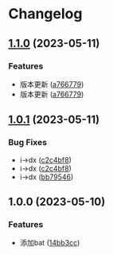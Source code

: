 # Changelog

## [1.1.0](https://github.com/Starry-Wind/Honkai-Star-Rail/compare/v1.0.1...v1.1.0) (2023-05-11)


### Features

* 版本更新 ([a766779](https://github.com/Starry-Wind/Honkai-Star-Rail/commit/a7667792f8df10bb451a8b429c47965904e6c18f))
* 版本更新 ([a766779](https://github.com/Starry-Wind/Honkai-Star-Rail/commit/a7667792f8df10bb451a8b429c47965904e6c18f))

## [1.0.1](https://github.com/Starry-Wind/Honkai-Star-Rail/compare/v1.0.0...v1.0.1) (2023-05-11)


### Bug Fixes

* i-&gt;dx ([c2c4bf8](https://github.com/Starry-Wind/Honkai-Star-Rail/commit/c2c4bf8007ca9d2725dd79ac31f9034be9997f82))
* i-&gt;dx ([c2c4bf8](https://github.com/Starry-Wind/Honkai-Star-Rail/commit/c2c4bf8007ca9d2725dd79ac31f9034be9997f82))
* i-&gt;dx ([bb79546](https://github.com/Starry-Wind/Honkai-Star-Rail/commit/bb79546d3ee19fc482c20568da8e0b13eb0bb649))

## 1.0.0 (2023-05-10)


### Features

* 添加bat ([14bb3cc](https://github.com/Starry-Wind/Honkai-Star-Rail/commit/14bb3cce9877afe40f6b721d0e75efd6a59b3c06))
